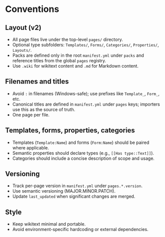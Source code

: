 ﻿# Conventions

## Layout (v2)
- All page files live under the top-level `pages/` directory.
- Optional type subfolders: `Templates/`, `Forms/`, `Categories/`, `Properties/`, `Layouts/`.
- Packs are defined only in the root `manifest.yml` under `packs` and reference titles from the global `pages` registry.
- Use `.wiki` for wikitext content and `.md` for Markdown content.

## Filenames and titles
- Avoid `:` in filenames (Windows-safe); use prefixes like `Template_`, `Form_`, etc.
- Canonical titles are defined in `manifest.yml` under `pages` keys; importers use this as the source of truth.
- One page per file.

## Templates, forms, properties, categories
- Templates (`Template:Name`) and forms (`Form:Name`) should be paired where applicable.
- Semantic properties should declare types (e.g., `[[Has type::Text]]`).
- Categories should include a concise description of scope and usage.

## Versioning
- Track per-page version in `manifest.yml` under `pages.*.version`.
- Use semantic versioning (MAJOR.MINOR.PATCH).
- Update `last_updated` when significant changes are merged.

## Style
- Keep wikitext minimal and portable.
- Avoid environment-specific hardcoding or external dependencies.
